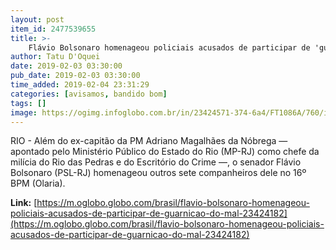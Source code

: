 ```yaml
---
layout: post
item_id: 2477539655
title: >-
    Flávio Bolsonaro homenageou policiais acusados de participar de 'guarnição do mal'
author: Tatu D'Oquei
date: 2019-02-03 03:30:00
pub_date: 2019-02-03 03:30:00
time_added: 2019-02-04 23:31:29
categories: [avisamos, bandido bom]
tags: []
image: https://ogimg.infoglobo.com.br/in/23424571-374-6a4/FT1086A/760/italo-ciba.jpg
---
```


RIO - Além do ex-capitão da PM Adriano Magalhães da Nóbrega — apontado pelo Ministério Público do Estado do Rio (MP-RJ) como chefe da milícia do Rio das Pedras e do Escritório do Crime —, o senador Flávio Bolsonaro (PSL-RJ) homenageou outros sete companheiros dele no 16º BPM (Olaria).

**Link:** [https://m.oglobo.globo.com/brasil/flavio-bolsonaro-homenageou-policiais-acusados-de-participar-de-guarnicao-do-mal-23424182](https://m.oglobo.globo.com/brasil/flavio-bolsonaro-homenageou-policiais-acusados-de-participar-de-guarnicao-do-mal-23424182)

